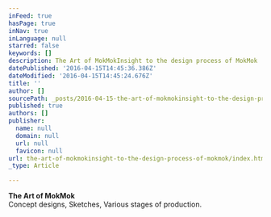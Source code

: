 ```yaml
---
inFeed: true
hasPage: true
inNav: true
inLanguage: null
starred: false
keywords: []
description: The Art of MokMokInsight to the design process of MokMok
datePublished: '2016-04-15T14:45:36.386Z'
dateModified: '2016-04-15T14:45:24.676Z'
title: ''
author: []
sourcePath: _posts/2016-04-15-the-art-of-mokmokinsight-to-the-design-process-of-mokmok.md
published: true
authors: []
publisher:
  name: null
  domain: null
  url: null
  favicon: null
url: the-art-of-mokmokinsight-to-the-design-process-of-mokmok/index.html
_type: Article

---
```

**The Art of MokMok**  
Concept designs, Sketches, Various stages of production.